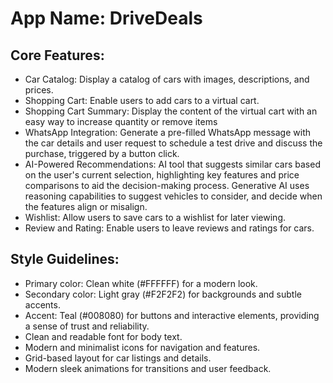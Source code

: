 # **App Name**: DriveDeals

## Core Features:

- Car Catalog: Display a catalog of cars with images, descriptions, and prices.
- Shopping Cart: Enable users to add cars to a virtual cart.
- Shopping Cart Summary: Display the content of the virtual cart with an easy way to increase quantity or remove items
- WhatsApp Integration: Generate a pre-filled WhatsApp message with the car details and user request to schedule a test drive and discuss the purchase, triggered by a button click.
- AI-Powered Recommendations: AI tool that suggests similar cars based on the user's current selection, highlighting key features and price comparisons to aid the decision-making process. Generative AI uses reasoning capabilities to suggest vehicles to consider, and decide when the features align or misalign.
- Wishlist: Allow users to save cars to a wishlist for later viewing.
- Review and Rating: Enable users to leave reviews and ratings for cars.

## Style Guidelines:

- Primary color: Clean white (#FFFFFF) for a modern look.
- Secondary color: Light gray (#F2F2F2) for backgrounds and subtle accents.
- Accent: Teal (#008080) for buttons and interactive elements, providing a sense of trust and reliability.
- Clean and readable font for body text.
- Modern and minimalist icons for navigation and features.
- Grid-based layout for car listings and details.
- Modern sleek animations for transitions and user feedback.